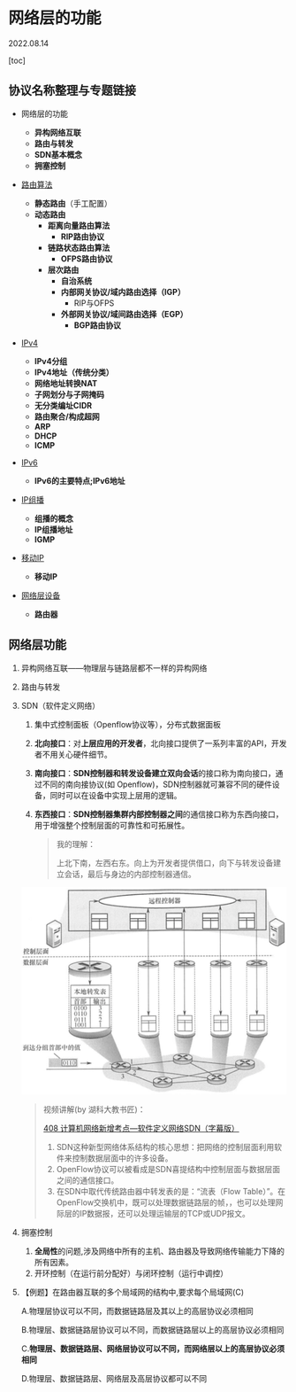 # 网络层的功能

2022.08.14

[toc]

## 协议名称整理与专题链接

* 网络层的功能
  * **异构网络互联**
  * **路由与转发**
  * **SDN基本概念**
  * **拥塞控制**

* [路由算法](./路由算法.md)
  * **静态路由**（手工配置）
  * **动态路由**
    * **距离向量路由算法**
      * **RIP路由协议**
    * **链路状态路由算法**
      * **OFPS路由协议**
    * **层次路由**
      * **自治系统**
      * **内部网关协议/域内路由选择（IGP）**
        * RIP与OFPS
      * **外部网关协议/域间路由选择（EGP）**
        * **BGP路由协议**
* [IPv4](./IPv4.md)
  * **IPv4分组**
  * **IPv4地址（传统分类）**
  * **网络地址转换NAT**
  * **子网划分与子网掩码**
  * **无分类编址CIDR**
  * **路由聚合/构成超网**
  * **ARP**
  * **DHCP**
  * **ICMP**
* [IPv6](./IPv6.md)
  * **IPv6的主要特点;IPv6地址**
* [IP组播](./IP组播.md)
  * **组播的概念**
  * **IP组播地址**
  * **IGMP**
* [移动IP](./移动IP)
  * **移动IP**
* [网络层设备](./网络层设备)
  * **路由器**

## 网络层功能

1. 异构网络互联——物理层与链路层都不一样的异构网络

2. 路由与转发

3. SDN（软件定义网络）

   1. 集中式控制面板（Openflow协议等），分布式数据面板

   2. **北向接口**：对**上层应用的开发者**，北向接口提供了一系列丰富的API，开发者不用关心硬件细节。

   3. **南向接口**：**SDN控制器和转发设备建立双向会话**的接口称为南向接口，通过不同的南向接协议(如 Openflow)，SDN控制器就可兼容不同的硬件设备，同时可以在设备中实现上层用的逻辑。

   4. **东西接口**：**SDN控制器集群内部控制器之间**的通信接口称为东西向接口，用于增强整个控制层面的可靠性和可拓展性。

      > 我的理解：
      >
      > 上北下南，左西右东。向上为开发者提供借口，向下与转发设备建立会话，最后与身边的内部控制器通信。

   ![img](resources/SDN.png)

   > 视频讲解(by 湖科大教书匠)：
   >
   > [408 计算机网络新增考点—软件定义网络SDN（字幕版）](https://www.bilibili.com/video/BV15L411E7eE)
   >
   > 1. SDN这种新型网络体系结构的核心思想：把网络的控制层面利用软件来控制数据层面中的许多设备。
   > 2. OpenFlow协议可以被看成是SDN喜提结构中控制层面与数据层面之间的通信接口。
   > 3. 在SDN中取代传统路由器中转发表的是：“流表（Flow Table）”。在OpenFlow交换机中，既可以处理数据链路层的帧，，也可以处理网际层的IP数据报，还可以处理运输层的TCP或UDP报文。

4. 拥塞控制

   1. **全局性**的问题,涉及网络中所有的主机、路由器及导致网络传输能力下降的所有因素。
   2. 开环控制（在运行前分配好）与闭环控制（运行中调控）

5. 【例题】在路由器互联的多个局域网的结构中,要求每个局域网(C)

   A.物理层协议可以不同，而数据链路层及其以上的高层协议必须相同

   B.物理层、数据链路层协议可以不同，而数据链路层以上的高层协议必须相同

   C.**物理层、数据链路层、网络层协议可以不同，而网络层以上的高层协议必须相同**

   D.物理层、数据链路层、网络层及高层协议都可以不同